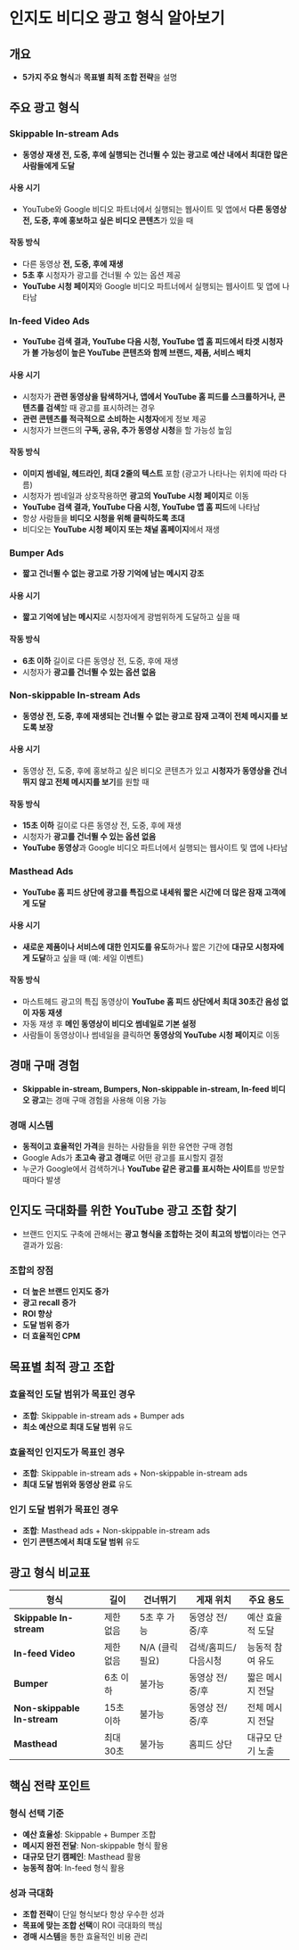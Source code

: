 # 인지도 비디오 광고 형식 알아보기

## 개요
- **5가지 주요 형식**과 **목표별 최적 조합 전략**을 설명

## 주요 광고 형식

### Skippable In-stream Ads
- **동영상 재생 전, 도중, 후에 실행되는 건너뛸 수 있는 광고로 예산 내에서 최대한 많은 사람들에게 도달**

#### 사용 시기
- YouTube와 Google 비디오 파트너에서 실행되는 웹사이트 및 앱에서 **다른 동영상 전, 도중, 후에 홍보하고 싶은 비디오 콘텐츠**가 있을 때

#### 작동 방식
- 다른 동영상 **전, 도중, 후에 재생**
- **5초 후** 시청자가 광고를 건너뛸 수 있는 옵션 제공
- **YouTube 시청 페이지**와 Google 비디오 파트너에서 실행되는 웹사이트 및 앱에 나타남

### In-feed Video Ads
- **YouTube 검색 결과, YouTube 다음 시청, YouTube 앱 홈 피드에서 타겟 시청자가 볼 가능성이 높은 YouTube 콘텐츠와 함께 브랜드, 제품, 서비스 배치**

#### 사용 시기
- 시청자가 **관련 동영상을 탐색하거나, 앱에서 YouTube 홈 피드를 스크롤하거나, 콘텐츠를 검색**할 때 광고를 표시하려는 경우
- **관련 콘텐츠를 적극적으로 소비하는 시청자**에게 정보 제공
- 시청자가 브랜드의 **구독, 공유, 추가 동영상 시청**을 할 가능성 높임

#### 작동 방식
- **이미지 썸네일, 헤드라인, 최대 2줄의 텍스트** 포함 (광고가 나타나는 위치에 따라 다름)
- 시청자가 썸네일과 상호작용하면 **광고의 YouTube 시청 페이지**로 이동
- **YouTube 검색 결과, YouTube 다음 시청, YouTube 앱 홈 피드**에 나타남
- 항상 사람들을 **비디오 시청을 위해 클릭하도록 초대**
- 비디오는 **YouTube 시청 페이지 또는 채널 홈페이지**에서 재생

### Bumper Ads
- **짧고 건너뛸 수 없는 광고로 가장 기억에 남는 메시지 강조**

#### 사용 시기
- **짧고 기억에 남는 메시지**로 시청자에게 광범위하게 도달하고 싶을 때

#### 작동 방식
- **6초 이하** 길이로 다른 동영상 전, 도중, 후에 재생
- 시청자가 **광고를 건너뛸 수 있는 옵션 없음**

### Non-skippable In-stream Ads
- **동영상 전, 도중, 후에 재생되는 건너뛸 수 없는 광고로 잠재 고객이 전체 메시지를 보도록 보장**

#### 사용 시기
- 동영상 전, 도중, 후에 홍보하고 싶은 비디오 콘텐츠가 있고 **시청자가 동영상을 건너뛰지 않고 전체 메시지를 보기**를 원할 때

#### 작동 방식
- **15초 이하** 길이로 다른 동영상 전, 도중, 후에 재생
- 시청자가 **광고를 건너뛸 수 있는 옵션 없음**
- **YouTube 동영상**과 Google 비디오 파트너에서 실행되는 웹사이트 및 앱에 나타남

### Masthead Ads
- **YouTube 홈 피드 상단에 광고를 특집으로 내세워 짧은 시간에 더 많은 잠재 고객에게 도달**

#### 사용 시기
- **새로운 제품이나 서비스에 대한 인지도를 유도**하거나 짧은 기간에 **대규모 시청자에게 도달**하고 싶을 때 (예: 세일 이벤트)

#### 작동 방식
- 마스트헤드 광고의 특집 동영상이 **YouTube 홈 피드 상단에서 최대 30초간 음성 없이 자동 재생**
- 자동 재생 후 **메인 동영상이 비디오 썸네일로 기본 설정**
- 사람들이 동영상이나 썸네일을 클릭하면 **동영상의 YouTube 시청 페이지**로 이동

## 경매 구매 경험

- **Skippable in-stream, Bumpers, Non-skippable in-stream, In-feed 비디오 광고**는 경매 구매 경험을 사용해 이용 가능

### 경매 시스템
- **동적이고 효율적인 가격**을 원하는 사람들을 위한 유연한 구매 경험
- Google Ads가 **초고속 광고 경매**로 어떤 광고를 표시할지 결정
- 누군가 Google에서 검색하거나 **YouTube 같은 광고를 표시하는 사이트**를 방문할 때마다 발생

## 인지도 극대화를 위한 YouTube 광고 조합 찾기

- 브랜드 인지도 구축에 관해서는 **광고 형식을 조합하는 것이 최고의 방법**이라는 연구 결과가 있음:

### 조합의 장점
- **더 높은 브랜드 인지도 증가**
- **광고 recall 증가**
- **ROI 향상**
- **도달 범위 증가**
- **더 효율적인 CPM**

## 목표별 최적 광고 조합

### 효율적인 도달 범위가 목표인 경우
- **조합**: Skippable in-stream ads + Bumper ads
- **최소 예산으로 최대 도달 범위** 유도

### 효율적인 인지도가 목표인 경우  
- **조합**: Skippable in-stream ads + Non-skippable in-stream ads
- **최대 도달 범위와 동영상 완료** 유도

### 인기 도달 범위가 목표인 경우
- **조합**: Masthead ads + Non-skippable in-stream ads  
- **인기 콘텐츠에서 최대 도달 범위** 유도

## 광고 형식 비교표

| 형식 | 길이 | 건너뛰기 | 게재 위치 | 주요 용도 |
|------|------|---------|-----------|-----------|
| **Skippable In-stream** | 제한 없음 | 5초 후 가능 | 동영상 전/중/후 | 예산 효율적 도달 |
| **In-feed Video** | 제한 없음 | N/A (클릭 필요) | 검색/홈피드/다음시청 | 능동적 참여 유도 |
| **Bumper** | 6초 이하 | 불가능 | 동영상 전/중/후 | 짧은 메시지 전달 |
| **Non-skippable In-stream** | 15초 이하 | 불가능 | 동영상 전/중/후 | 전체 메시지 전달 |
| **Masthead** | 최대 30초 | 불가능 | 홈피드 상단 | 대규모 단기 노출 |

## 핵심 전략 포인트

### 형식 선택 기준
- **예산 효율성**: Skippable + Bumper 조합
- **메시지 완전 전달**: Non-skippable 형식 활용
- **대규모 단기 캠페인**: Masthead 활용
- **능동적 참여**: In-feed 형식 활용

### 성과 극대화
- **조합 전략**이 단일 형식보다 항상 우수한 성과
- **목표에 맞는 조합 선택**이 ROI 극대화의 핵심
- **경매 시스템**을 통한 효율적인 비용 관리
